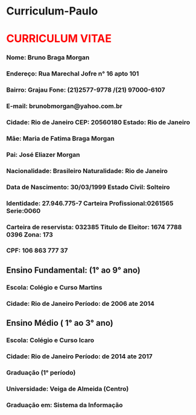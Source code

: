 # Curriculum-Paulo
<head>
<h1><font color="FF0000">CURRICULUM VITAE</font></h1>
</head>
<body>
<h3><p>Nome: Bruno Braga Morgan</p></h3>
<h3><p><b>Endereço</b>: Rua Marechal Jofre n° 16 apto 101</p></h3> 
<h3><p><b>Bairro</b>: Grajau                                        <b>Fone</b>: (21)2577-9778 /(21) 97000-6107</p></h3>
<h3><p><b>E-mail</b>: brunobmorgan@yahoo.com.br</p></h3>
<h3><p><b>Cidade</b>: Rio de Janeiro     CEP: 20560180           <b>Estado</b>: Rio de Janeiro</p></h3>
<h3><p><b>Mãe</b>: Maria de Fatima Braga Morgan</p></h3>
<h3><p><b>Pai</b>: José Eliazer Morgan</p></h3>
<h3><p><b>Nacionalidade</b>: Brasileiro                 <b>Naturalidade</b>:  Rio de Janeiro</p></h3> 
<h3><p><b>Data de  Nascimento</b>: 30/03/1999      <b>Estado Civil</b>: Solteiro</p></h3>
<h3><p><b>Identidade</b>: 27.946.775-7    <b>Carteira Profissional</b>:0261565          <b>Serie</b>:0060</p></h3>
<h3><p><b>Carteira de reservista</b>:  032385   <b>Titulo de Eleitor</b>: 1674 7788 0396  <b>Zona</b>: 173</p></h3>
<h3><p><b>CPF</b>: 106 863 777 37</p></h3>  
<h2><p><b>Ensino Fundamental</b>: (1° ao 9° ano)</p></h2>
<h3><p><b>Escola</b>: Colégio e Curso Martins</p></h3>
<h3><p><b>Cidade</b>: Rio de Janeiro                  <b>Período</b>: de 2006 ate 2014</p></h3>
<h2><p><b>Ensino Médio ( 1° ao 3° ano)</b></p></h2>
<h3><p><b>Escola</b>: Colégio e Curso Icaro</p></h3>
<h3><p><b>Cidade</b>: Rio de Janeiro                   <b>Período</b>: de  2014 ate 2017</p></h3> 
<h3><p><b>Graduação (1° período)</h3></p></b>
 <h3><P>Universidade: Veiga de Almeida (Centro)</h3></p>
<h3><p>Graduação em: Sistema da Informação</h3></p>
</body>
